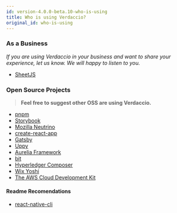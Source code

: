 ```yaml
---
id: version-4.0.0-beta.10-who-is-using
title: Who is using Verdaccio?
original_id: who-is-using
---
```


### As a Business

*If you are using Verdaccio in your business and want to share your experience, let us know. We will happy to listen to you.*

* [SheetJS](https://sheetjs.com/)

### Open Source Projects

> **Feel free to suggest other OSS are using Verdaccio.**

* [pnpm](https://pnpm.js.org/)
* [Storybook](https://storybook.js.org/)
* [Mozilla Neutrino](https://neutrinojs.org/)
* [create-react-app](https://github.com/facebook/create-react-app/blob/master/CONTRIBUTING.md#contributing-to-e2e-end-to-end-tests)
* [Gatsby](https://github.com/gatsbyjs/gatsby)
* [Uppy](https://github.com/transloadit/uppy)
* [Aurelia Framework](https://github.com/aurelia)
* [bit](https://github.com/teambit/bit)
* [Hyperledger Composer](https://github.com/hyperledger/composer)
* [Wix Yoshi](https://github.com/wix/yoshi)
* [The AWS Cloud Development Kit](https://github.com/awslabs/aws-cdk)

#### Readme Recomendations

* [react-native-cli](https://github.com/react-native-community/react-native-cli/blob/master/CONTRIBUTING.md)